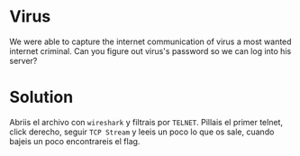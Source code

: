 # Virus
We were able to capture the internet communication of virus a most wanted internet criminal. Can you figure out virus's password so we can log into his server?

# Solution

Abriis el archivo con `wireshark` y filtrais por `TELNET`. Pillais el primer telnet, click derecho, seguir `TCP Stream` y leeis un poco lo que os sale, cuando bajeis un poco encontrareis el flag.

